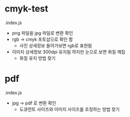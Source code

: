 # cmyk-test
.index.js
* png 파일을 jpg 파일로 변환 확인
* rgb -> cmyk 포토샵으로 확인 함
  * 사진 상세정보 들어가보면 rgb로 표현됨
* 이미지 상세정보 300dpi 유지됨 하지만 눈으로 보면 화질 깨짐
  * 화질 유지 방법 찾기
  
# pdf
.index.js
* jpg -> pdf 로 변환 확인
  * 도큐먼트 사이즈와 이미지 사이즈를 조정하는 방법 찾기
